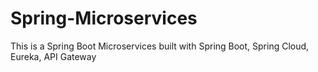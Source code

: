 # Spring-Microservices
This is a Spring Boot Microservices built with Spring Boot, Spring Cloud, Eureka, API Gateway

